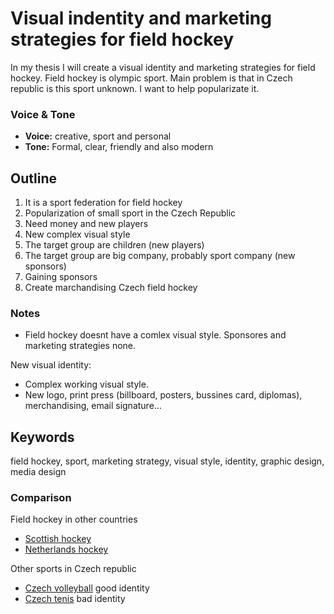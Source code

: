 # Visual indentity and marketing strategies for field hockey

In my thesis I will create a visual identity and marketing strategies for field hockey. Field hockey is olympic sport. Main problem is that in Czech republic is this sport unknown. I want to help popularizate it. 


### Voice & Tone

- **Voice:** creative, sport and personal
- **Tone:** Formal, clear, friendly and also modern


## Outline

1.	It is a sport federation for field hockey
2.	Popularization of small sport in the Czech Republic
3.	Need money and new players
4.	New complex visual style
5.	The target group are children (new players)
6.	The target group are big company, probably sport company (new sponsors)
7.	Gaining sponsors
8.	Create marchandising Czech field hockey


### Notes
- Field hockey doesnt have a comlex visual style. Sponsores and marketing strategies none.

New visual identity:
- Complex working visual style.
- New logo, print press (billboard, posters, bussines card, diplomas), merchandising, email signature... 

## Keywords

field hockey, sport, marketing strategy, visual style, identity, graphic design, media design

### Comparison

Field hockey in other countries
- [Scottish hockey](https://www.scottish-hockey.org.uk)
- [Netherlands hockey](https://www.knhb.nl)

Other sports in Czech republic
- [Czech volleyball](http://www.cvf.cz) good identity
- [Czech tenis](https://www.cztenis.cz) bad identity
